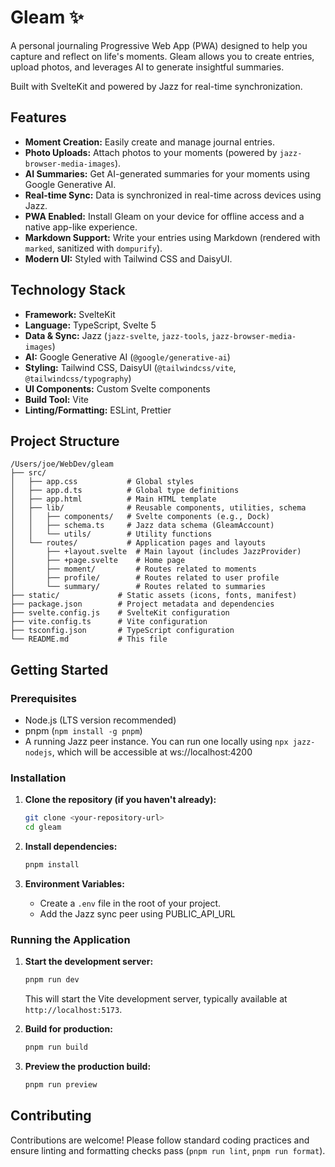 # Gleam ✨

A personal journaling Progressive Web App (PWA) designed to help you capture and reflect on life's moments. Gleam allows you to create entries, upload photos, and leverages AI to generate insightful summaries.

Built with SvelteKit and powered by Jazz for real-time synchronization.

## Features

*   **Moment Creation:** Easily create and manage journal entries.
*   **Photo Uploads:** Attach photos to your moments (powered by `jazz-browser-media-images`).
*   **AI Summaries:** Get AI-generated summaries for your moments using Google Generative AI.
*   **Real-time Sync:** Data is synchronized in real-time across devices using Jazz.
*   **PWA Enabled:** Install Gleam on your device for offline access and a native app-like experience.
*   **Markdown Support:** Write your entries using Markdown (rendered with `marked`, sanitized with `dompurify`).
*   **Modern UI:** Styled with Tailwind CSS and DaisyUI.

## Technology Stack

*   **Framework:** SvelteKit
*   **Language:** TypeScript, Svelte 5
*   **Data & Sync:** Jazz (`jazz-svelte`, `jazz-tools`, `jazz-browser-media-images`)
*   **AI:** Google Generative AI (`@google/generative-ai`)
*   **Styling:** Tailwind CSS, DaisyUI (`@tailwindcss/vite`, `@tailwindcss/typography`)
*   **UI Components:** Custom Svelte components
*   **Build Tool:** Vite
*   **Linting/Formatting:** ESLint, Prettier

## Project Structure

```
/Users/joe/WebDev/gleam
├── src/
│   ├── app.css           # Global styles
│   ├── app.d.ts          # Global type definitions
│   ├── app.html          # Main HTML template
│   ├── lib/              # Reusable components, utilities, schema
│   │   ├── components/   # Svelte components (e.g., Dock)
│   │   ├── schema.ts     # Jazz data schema (GleamAccount)
│   │   └── utils/        # Utility functions
│   └── routes/           # Application pages and layouts
│       ├── +layout.svelte  # Main layout (includes JazzProvider)
│       ├── +page.svelte    # Home page
│       ├── moment/         # Routes related to moments
│       ├── profile/        # Routes related to user profile
│       └── summary/        # Routes related to summaries
├── static/             # Static assets (icons, fonts, manifest)
├── package.json        # Project metadata and dependencies
├── svelte.config.js    # SvelteKit configuration
├── vite.config.ts      # Vite configuration
├── tsconfig.json       # TypeScript configuration
└── README.md           # This file
```

## Getting Started

### Prerequisites

*   Node.js (LTS version recommended)
*   pnpm (`npm install -g pnpm`)
*   A running Jazz peer instance. You can run one locally using `npx jazz-nodejs`, which will be accessible at ws://localhost:4200

### Installation

1.  **Clone the repository (if you haven't already):**
    ```bash
    git clone <your-repository-url>
    cd gleam
    ```

2.  **Install dependencies:**
    ```bash
    pnpm install
    ```

3.  **Environment Variables:**
    *   Create a `.env` file in the root of your project.
    *   Add the Jazz sync peer using PUBLIC_API_URL

### Running the Application

1.  **Start the development server:**
    ```bash
    pnpm run dev
    ```
    This will start the Vite development server, typically available at `http://localhost:5173`.

2.  **Build for production:**
    ```bash
    pnpm run build
    ```

3.  **Preview the production build:**
    ```bash
    pnpm run preview
    ```

## Contributing

Contributions are welcome! Please follow standard coding practices and ensure linting and formatting checks pass (`pnpm run lint`, `pnpm run format`).
